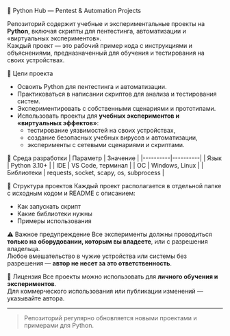 🐍 Python Hub — Pentest & Automation Projects

Репозиторий содержит учебные и экспериментальные проекты на **Python**, включая скрипты для пентестинга, автоматизации и «виртуальных экспериментов».  
Каждый проект — это рабочий пример кода с инструкциями и объяснениями, предназначенный для обучения и тестирования на своих устройствах.

📌 Цели проекта
- Освоить Python для пентестинга и автоматизации.  
- Практиковаться в написании скриптов для анализа и тестирования систем.  
- Экспериментировать с собственными сценариями и прототипами.  
- Использовать проекты для **учебных экспериментов и «виртуальных эффектов»**:
  - тестирование уязвимостей на своих устройствах,
  - создание безопасных учебных вирусов и автоматизации,
  - эксперименты с сетевыми сценариями и скриптами.

🔧 Среда разработки
| Параметр | Значение |
|----------|----------|
| Язык     | Python 3.10+ |
| IDE      | VS Code, терминал |
| ОС       | Windows, Linux |
| Библиотеки | requests, socket, scapy, os, subprocess |

📁 Структура проектов
Каждый проект располагается в отдельной папке с исходным кодом и README с описанием:  
- Как запускать скрипт  
- Какие библиотеки нужны  
- Примеры использования  

⚠️ Важное предупреждение
Все эксперименты должны проводиться **только на оборудовании, которым вы владеете**, или с разрешения владельца.  
Любое вмешательство в чужие устройства или системы без разрешения — **автор не несет за это ответственность**.  

📜 Лицензия
Все проекты можно использовать для **личного обучения и экспериментов**.  
Для коммерческого использования или публикации изменений — указывайте автора.

---

> Репозиторий регулярно обновляется новыми проектами и примерами для Python.
